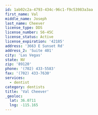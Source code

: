 ```yaml
---
id: 1ab02c2a-4793-434c-96c1-f9c53983a3aa
first_name: Val
middle_name: Joseph
last_name: Cheever
license_type: DDS
license_number: S6-45C
license_status: Active
license_expiration: '42185'
address: '3663 E Sunset Rd'
address_2: 'Suite 401'
city: 'Las Vegas'
state: NV
zip: '89120'
phone: '(702) 433-5583'
fax: '(702) 433-7630'
services:
  - dentist
category: dentists
title: 'Val Cheever'
_geoloc:
  lat: 36.0711
  lng: -115.165
---
```

